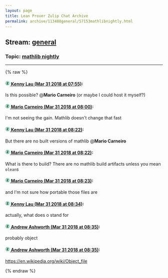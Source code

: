 ```yaml
---
layout: page
title: Lean Prover Zulip Chat Archive 
permalink: archive/113488general/57153mathlibnightly.html
---
```


## Stream: [general](index.html)
### Topic: [mathlib nightly](57153mathlibnightly.html)

---


{% raw %}
#### [![Click to go to Zulip](../../assets/img/zulip2.png) Kenny Lau (Mar 31 2018 at 07:55)](https://leanprover.zulipchat.com/#narrow/stream/113488-general/topic/mathlib%20nightly/near/124444305):
Is this possible? @**Mario Carneiro** (or maybe I could host it myself?)

#### [![Click to go to Zulip](../../assets/img/zulip2.png) Mario Carneiro (Mar 31 2018 at 08:00)](https://leanprover.zulipchat.com/#narrow/stream/113488-general/topic/mathlib%20nightly/near/124444435):
I'm not seeing the gain. Mathlib doesn't change that fast

#### [![Click to go to Zulip](../../assets/img/zulip2.png) Kenny Lau (Mar 31 2018 at 08:22)](https://leanprover.zulipchat.com/#narrow/stream/113488-general/topic/mathlib%20nightly/near/124444959):
But there are no built versions of mathlib @**Mario Carneiro**

#### [![Click to go to Zulip](../../assets/img/zulip2.png) Mario Carneiro (Mar 31 2018 at 08:22)](https://leanprover.zulipchat.com/#narrow/stream/113488-general/topic/mathlib%20nightly/near/124444960):
What is there to build? There are no mathlib build artifacts unless you mean `olean`s

#### [![Click to go to Zulip](../../assets/img/zulip2.png) Mario Carneiro (Mar 31 2018 at 08:23)](https://leanprover.zulipchat.com/#narrow/stream/113488-general/topic/mathlib%20nightly/near/124444966):
and I'm not sure how portable those files are

#### [![Click to go to Zulip](../../assets/img/zulip2.png) Kenny Lau (Mar 31 2018 at 08:34)](https://leanprover.zulipchat.com/#narrow/stream/113488-general/topic/mathlib%20nightly/near/124445237):
actually, what does o stand for

#### [![Click to go to Zulip](../../assets/img/zulip2.png) Andrew Ashworth (Mar 31 2018 at 08:35)](https://leanprover.zulipchat.com/#narrow/stream/113488-general/topic/mathlib%20nightly/near/124445259):
probably object

#### [![Click to go to Zulip](../../assets/img/zulip2.png) Andrew Ashworth (Mar 31 2018 at 08:35)](https://leanprover.zulipchat.com/#narrow/stream/113488-general/topic/mathlib%20nightly/near/124445261):
https://en.wikipedia.org/wiki/Object_file


{% endraw %}
